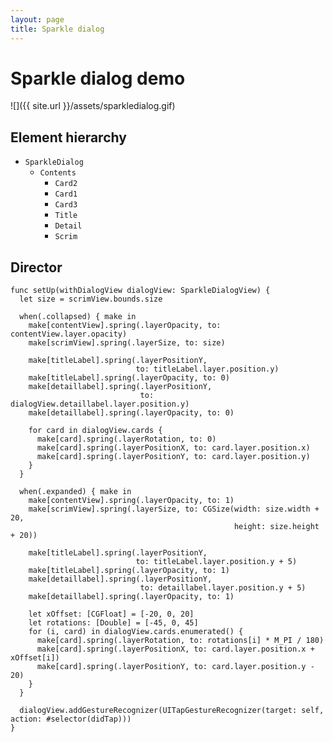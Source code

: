 ```yaml
---
layout: page
title: Sparkle dialog
---
```


# Sparkle dialog demo

![]({{ site.url }}/assets/sparkledialog.gif)

## Element hierarchy

- `SparkleDialog`
  - `Contents`
    - `Card2`
    - `Card1`
    - `Card3`
    - `Title`
    - `Detail`
    - `Scrim`

## Director

    func setUp(withDialogView dialogView: SparkleDialogView) {
      let size = scrimView.bounds.size

      when(.collapsed) { make in
        make[contentView].spring(.layerOpacity, to: contentView.layer.opacity)
        make[scrimView].spring(.layerSize, to: size)

        make[titleLabel].spring(.layerPositionY,
                                to: titleLabel.layer.position.y)
        make[titleLabel].spring(.layerOpacity, to: 0)
        make[detaillabel].spring(.layerPositionY,
                                 to: dialogView.detaillabel.layer.position.y)
        make[detaillabel].spring(.layerOpacity, to: 0)

        for card in dialogView.cards {
          make[card].spring(.layerRotation, to: 0)
          make[card].spring(.layerPositionX, to: card.layer.position.x)
          make[card].spring(.layerPositionY, to: card.layer.position.y)
        }
      }

      when(.expanded) { make in
        make[contentView].spring(.layerOpacity, to: 1)
        make[scrimView].spring(.layerSize, to: CGSize(width: size.width + 20,
                                                      height: size.height + 20))

        make[titleLabel].spring(.layerPositionY,
                                to: titleLabel.layer.position.y + 5)
        make[titleLabel].spring(.layerOpacity, to: 1)
        make[detaillabel].spring(.layerPositionY,
                                 to: detaillabel.layer.position.y + 5)
        make[detaillabel].spring(.layerOpacity, to: 1)

        let xOffset: [CGFloat] = [-20, 0, 20]
        let rotations: [Double] = [-45, 0, 45]
        for (i, card) in dialogView.cards.enumerated() {
          make[card].spring(.layerRotation, to: rotations[i] * M_PI / 180)
          make[card].spring(.layerPositionX, to: card.layer.position.x + xOffset[i])
          make[card].spring(.layerPositionY, to: card.layer.position.y - 20)
        }
      }

      dialogView.addGestureRecognizer(UITapGestureRecognizer(target: self, action: #selector(didTap)))
    }
